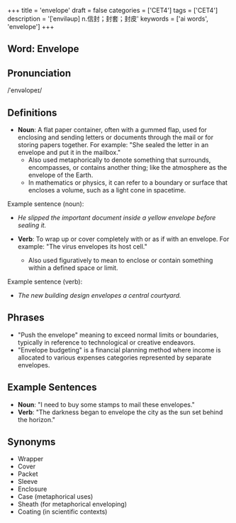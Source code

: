 +++
title = 'envelope'
draft = false
categories = ['CET4']
tags = ['CET4']
description = '[ˈenviləup] n.信封；封套；封皮'
keywords = ['ai words', 'envelope']
+++

## Word: Envelope

## Pronunciation
/ˈenvəlopeɪ/

## Definitions
- **Noun**: A flat paper container, often with a gummed flap, used for enclosing and sending letters or documents through the mail or for storing papers together. For example: "She sealed the letter in an envelope and put it in the mailbox."
  - Also used metaphorically to denote something that surrounds, encompasses, or contains another thing; like the atmosphere as the envelope of the Earth.
  - In mathematics or physics, it can refer to a boundary or surface that encloses a volume, such as a light cone in spacetime.

Example sentence (noun): 
- _He slipped the important document inside a yellow envelope before sealing it._

- **Verb**: To wrap up or cover completely with or as if with an envelope. For example: "The virus envelopes its host cell."
  - Also used figuratively to mean to enclose or contain something within a defined space or limit. 

Example sentence (verb): 
- _The new building design envelopes a central courtyard._

## Phrases
- "Push the envelope" meaning to exceed normal limits or boundaries, typically in reference to technological or creative endeavors.
- "Envelope budgeting" is a financial planning method where income is allocated to various expenses categories represented by separate envelopes.

## Example Sentences
- **Noun**: "I need to buy some stamps to mail these envelopes."
- **Verb**: "The darkness began to envelope the city as the sun set behind the horizon."

## Synonyms
- Wrapper
- Cover
- Packet
- Sleeve
- Enclosure
- Case (metaphorical uses)
- Sheath (for metaphorical enveloping)
- Coating (in scientific contexts)
